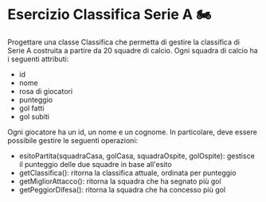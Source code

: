 # Esercizio Classifica Serie A 🏍

Progettare una classe Classifica che permetta di gestire la classifica di Serie A costruita a partire da 20 squadre di calcio. Ogni squadra di calcio ha i seguenti attributi:

* id
* nome
* rosa di giocatori
* punteggio
* gol fatti
* gol subiti

Ogni giocatore ha un id, un nome e un cognome. In particolare, deve essere possibile gestire le seguenti operazioni:

* esitoPartita(squadraCasa, golCasa, squadraOspite, golOspite): gestisce il punteggio delle due squadre in base all'esito
* getClassifica(): ritorna la classifica attuale, ordinata per punteggio
* getMigliorAttacco(): ritorna la squadra che ha segnato più gol
* getPeggiorDifesa(): ritorna la squadra che ha concesso più gol